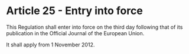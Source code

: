 # Article 25 - Entry into force


This Regulation shall enter into force on the third day following that of its publication in the Official Journal of the European Union.

It shall apply from 1 November 2012.

